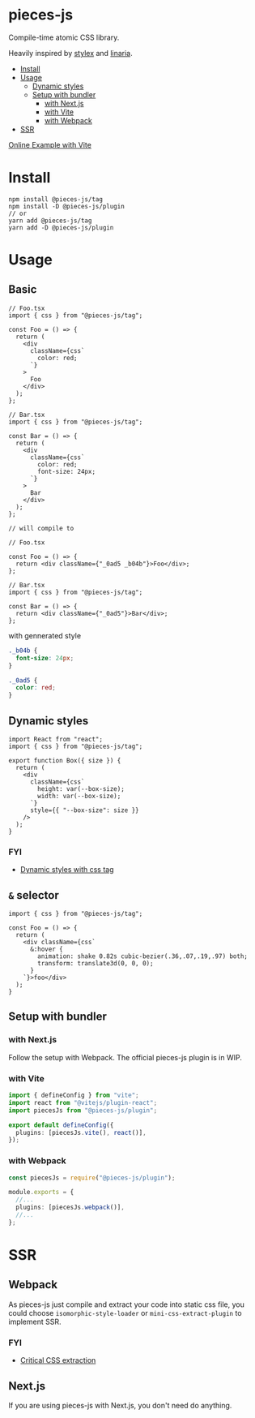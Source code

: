 # pieces-js

Compile-time atomic CSS library.

Heavily inspired by [stylex](https://twitter.com/ReactWeb/status/1459575294432473091) and [linaria](https://github.com/callstack/linaria).

- [Install](#Install)
- [Usage](#Usage)
  - [Dynamic styles](#Dynamic-styles)
  - [Setup with bundler](#Setup-with-bundler)
    - [with Next.js](#with-nextjs)
    - [with Vite](#with-Vite)
    - [with Webpack](#with-Webpack)
- [SSR](#SSR)
<!-- - [Limitations](#Limitations) -->

[Online Example with Vite](https://codesandbox.io/s/dazzling-sanderson-rzsv0)

# Install

```
npm install @pieces-js/tag
npm install -D @pieces-js/plugin
// or
yarn add @pieces-js/tag
yarn add -D @pieces-js/plugin
```

# Usage

## Basic

```tsx
// Foo.tsx
import { css } from "@pieces-js/tag";

const Foo = () => {
  return (
    <div
      className={css`
        color: red;
      `}
    >
      Foo
    </div>
  );
};

// Bar.tsx
import { css } from "@pieces-js/tag";

const Bar = () => {
  return (
    <div
      className={css`
        color: red;
        font-size: 24px;
      `}
    >
      Bar
    </div>
  );
};

// will compile to

// Foo.tsx

const Foo = () => {
  return <div className={"_0ad5 _b04b"}>Foo</div>;
};

// Bar.tsx
import { css } from "@pieces-js/tag";

const Bar = () => {
  return <div className={"_0ad5"}>Bar</div>;
};
```

with gennerated style

```css
._b04b {
  font-size: 24px;
}

._0ad5 {
  color: red;
}
```

## Dynamic styles

```tsx
import React from "react";
import { css } from "@pieces-js/tag";

export function Box({ size }) {
  return (
    <div
      className={css`
        height: var(--box-size);
        width: var(--box-size);
      `}
      style={{ "--box-size": size }}
    />
  );
}
```


### FYI

- [Dynamic styles with css tag](https://github.com/callstack/linaria/blob/master/docs/DYNAMIC_STYLES.md)

## `&` selector

```tsx
import { css } from "@pieces-js/tag";

const Foo = () => {
  return (
    <div className={css`
      &:hover {
        animation: shake 0.82s cubic-bezier(.36,.07,.19,.97) both;
        transform: translate3d(0, 0, 0);
      }
    `}>foo</div>
  );
}
```

## Setup with bundler

### with Next.js

Follow the setup with Webpack. The official pieces-js plugin is in WIP.

### with Vite

```ts
import { defineConfig } from "vite";
import react from "@vitejs/plugin-react";
import piecesJs from "@pieces-js/plugin";

export default defineConfig({
  plugins: [piecesJs.vite(), react()],
});
```

### with Webpack

```ts
const piecesJs = require("@pieces-js/plugin");

module.exports = {
  //...
  plugins: [piecesJs.webpack()],
  //...
};
```

# SSR

## Webpack

As pieces-js just compile and extract your code into static css file, you could choose `isomorphic-style-loader` or `mini-css-extract-plugin` to implement SSR.

### FYI

- [Critical CSS extraction](https://github.com/callstack/linaria/blob/master/docs/CRITICAL_CSS.md)

## Next.js

If you are using pieces-js with Next.js, you don't need do anything.

<!-- # Limitations

## nested selector -->
